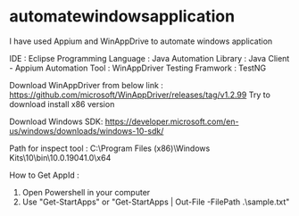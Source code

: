 # automatewindowsapplication

I have used Appium and WinAppDrive to automate windows application

IDE : Eclipse
Programming Language : Java
Automation Library : Java Client - Appium
Automation Tool : WinAppDriver
Testing Framwork : TestNG

Download WinAppDriver from below link : 
https://github.com/microsoft/WinAppDriver/releases/tag/v1.2.99
Try to download install x86 version


Download Windows SDK:
https://developer.microsoft.com/en-us/windows/downloads/windows-10-sdk/

Path for inspect tool :
C:\Program Files (x86)\Windows Kits\10\bin\10.0.19041.0\x64

How to Get AppId :
1. Open Powershell in your computer
2. Use "Get-StartApps" or "Get-StartApps | Out-File -FilePath .\sample.txt" 


